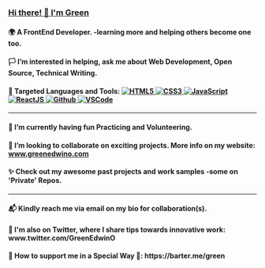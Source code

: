 <h3 font-style="Verdana"><a class="badge-base__link LI-simple-link" href="https://green-profile.netlify.app/"> Hi there! 👋 I'm Green</a></h3>

<h4>🌍 A FrontEnd Developer. -learning more and helping others become one too.</h4>

<h4>🏳️ I’m interested in helping, ask me about Web Development, Open Source, Technical Writing.</h4>

<h4>🚀 Targeted Languages and Tools: <span data-sourcepos="25:1-26:5" dir="auto"><a target="_blank" rel="noopener noreferrer" href="https://camo.githubusercontent.com/4661eb242594e5ba394eb5a20f24a46776f187304d50ad690105b99178d2e3c3/68747470733a2f2f696d672e69636f6e73382e636f6d2f636f6c6f722f33302f68746d6c2d352e706e67">
  <img src="https://camo.githubusercontent.com/4661eb242594e5ba394eb5a20f24a46776f187304d50ad690105b99178d2e3c3/68747470733a2f2f696d672e69636f6e73382e636f6d2f636f6c6f722f33302f68746d6c2d352e706e67" alt="HTML5" data-canonical-src="https://img.icons8.com/color/30/html-5.png" style="max-width: 100%;"></a><a target="_blank" rel="noopener noreferrer" href="https://camo.githubusercontent.com/4fdeab7e775dbfb1cca495f10c5847f005054e55e6b91baa2ae09153ccf09d98/68747470733a2f2f696d672e69636f6e73382e636f6d2f636f6c6f722f33302f637373332e706e67">
  <img src="https://camo.githubusercontent.com/4fdeab7e775dbfb1cca495f10c5847f005054e55e6b91baa2ae09153ccf09d98/68747470733a2f2f696d672e69636f6e73382e636f6d2f636f6c6f722f33302f637373332e706e67" alt="CSS3" data-canonical-src="https://img.icons8.com/color/30/css3.png" style="max-width: 100%;"></a><a target="_blank" rel="noopener noreferrer" href="https://camo.githubusercontent.com/97cf4f8a9d6cc9cc3e930804c2819825bfb6dce51799d4ccecfc5bf766030a9a/68747470733a2f2f696d672e69636f6e73382e636f6d2f636f6c6f722f33302f6a6176617363726970742e706e67">
  <img src="https://camo.githubusercontent.com/97cf4f8a9d6cc9cc3e930804c2819825bfb6dce51799d4ccecfc5bf766030a9a/68747470733a2f2f696d672e69636f6e73382e636f6d2f636f6c6f722f33302f6a6176617363726970742e706e67" alt="JavaScript" data-canonical-src="https://img.icons8.com/color/30/javascript.png" style="max-width: 100%;"></a><a target="_blank" rel="noopener noreferrer" href="https://camo.githubusercontent.com/8e9c6ff9a7a9aac5b41dd49c78f03383e34c46d3bbf1dc92cb8dc5625213f637/68747470733a2f2f696d672e69636f6e73382e636f6d2f636f6c6f722f33302f72656163742d6e61746976652e706e67">
  <img src="https://camo.githubusercontent.com/8e9c6ff9a7a9aac5b41dd49c78f03383e34c46d3bbf1dc92cb8dc5625213f637/68747470733a2f2f696d672e69636f6e73382e636f6d2f636f6c6f722f33302f72656163742d6e61746976652e706e67" alt="ReactJS" data-canonical-src="https://img.icons8.com/color/30/react-native.png" style="max-width: 100%;"></a></a><a target="_blank" rel="noopener noreferrer" href="https://camo.githubusercontent.com/0e0e98a74c99ada3fd3f20e776e38a1fcc0f542546496ffa0d0cb2a7171ab039/68747470733a2f2f696d672e69636f6e73382e636f6d2f636f6c6f722d676c6173732f33302f6769746875622e706e67">
  <img src="https://camo.githubusercontent.com/0e0e98a74c99ada3fd3f20e776e38a1fcc0f542546496ffa0d0cb2a7171ab039/68747470733a2f2f696d672e69636f6e73382e636f6d2f636f6c6f722d676c6173732f33302f6769746875622e706e67" alt="Github" data-canonical-src="https://img.icons8.com/color-glass/30/github.png" style="max-width: 100%;"></a><a target="_blank" rel="noopener noreferrer" href="https://camo.githubusercontent.com/ff2725410fd26b91a5539552d4c74e14a0ee6f83053f8c6b3d13815d1602188a/68747470733a2f2f696d672e69636f6e73382e636f6d2f636f6c6f722f33302f76697375616c2d73747564696f2d636f64652d323031392e706e67">
  <img src="https://camo.githubusercontent.com/ff2725410fd26b91a5539552d4c74e14a0ee6f83053f8c6b3d13815d1602188a/68747470733a2f2f696d672e69636f6e73382e636f6d2f636f6c6f722f33302f76697375616c2d73747564696f2d636f64652d323031392e706e67" alt="VSCode" data-canonical-src="https://img.icons8.com/color/30/visual-studio-code-2019.png" style="max-width: 100%;"></a>
<br></span></h4>



<hr>

<h4>🤗 I’m currently having fun Practicing and Volunteering.</h4>

<h4>💞️ I’m looking to collaborate on exciting projects. More info on my website: <a href="https://green-profile.netlify.app/">www.greenedwino.com</a></h4>

<h4>✨ Check out my awesome past projects and work samples -some on 'Private' Repos.</h4>

<hr>

<h4>📬 Kindly reach me via email on my bio for collaboration(s).</h4>
                          
<h4>📜 I'm also on Twitter, where I share tips towards innovative work: www.twitter.com/GreenEdwinO</h4>

<h4>💝 How to support me in a Special Way 🦋: https://barter.me/green</h4>
